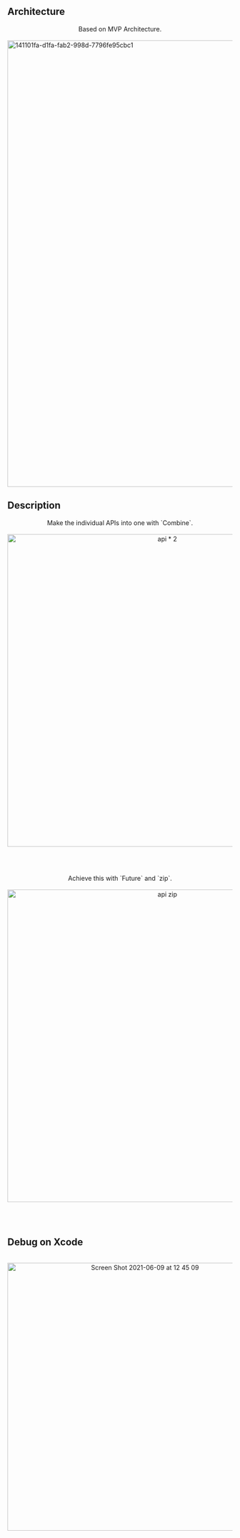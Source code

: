 
## Architecture

<div align="center">
Based on MVP Architecture.
</div>

<br>

<img width="1000" alt="141101fa-d1fa-fab2-998d-7796fe95cbc1" src="https://user-images.githubusercontent.com/24838521/121290043-eb5fe980-c920-11eb-96fb-b753f5eb2bd9.png">


<br>

## Description

<div align="center">
Make the individual APIs into one with `Combine`.
</div>

<br>

<div align="center">
  <img width="700" alt="api * 2" src="https://user-images.githubusercontent.com/24838521/121290330-63c6aa80-c921-11eb-9d68-bcc556f31f21.png">
</div>

<br><br>

<div align="center">
Achieve this with `Future` and `zip`.
</div>

<br>

<div align="center">
  <img width="700" alt="api zip" src="https://user-images.githubusercontent.com/24838521/121290334-66c19b00-c921-11eb-86f7-36cb1e5148b9.png">
</div>

<br><br>

## Debug on Xcode

<br>

<div align="center">
  <img width="600" alt="Screen Shot 2021-06-09 at 12 45 09" src="https://user-images.githubusercontent.com/24838521/121289970-cd928480-c920-11eb-975f-91c3660af19a.png">
</div>



